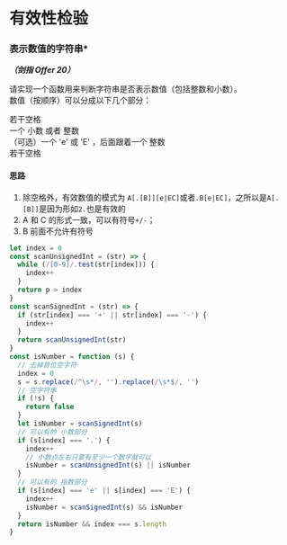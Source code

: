 # 有效性检验

### 表示数值的字符串\*

**_（剑指 Offer 20）_**

请实现一个函数用来判断字符串是否表示数值（包括整数和小数）。  
数值（按顺序）可以分成以下几个部分：

若干空格  
一个 小数 或者 整数  
（可选）一个 'e' 或 'E' ，后面跟着一个 整数  
若干空格

#### 思路

1. 除空格外，有效数值的模式为 `A[.[B]][e|EC]`或者`.B[e|EC]`，之所以是`A[.[B]]`是因为形如`2.`也是有效的
2. A 和 C 的形式一致，可以有符号`+/-`；
3. B 前面不允许有符号

```js
let index = 0
const scanUnsignedInt = (str) => {
  while (/[0-9]/.test(str[index])) {
    index++
  }
  return p > index
}
const scanSignedInt = (str) => {
  if (str[index] === '+' || str[index] === '-') {
    index++
  }
  return scanUnsignedInt(str)
}
const isNumber = function (s) {
  // 去掉首位空字符
  index = 0
  s = s.replace(/^\s*/, '').replace(/\s*$/, '')
  // 空字符串
  if (!s) {
    return false
  }
  let isNumber = scanSignedInt(s)
  // 可以有的 小数部分
  if (s[index] === '.') {
    index++
    // 小数点左右只要有至少一个数字就可以
    isNumber = scanUnsignedInt(s) || isNumber
  }
  // 可以有的 指数部分
  if (s[index] === 'e' || s[index] === 'E') {
    index++
    isNumber = scanSignedInt(s) && isNumber
  }
  return isNumber && index === s.length
}
```
